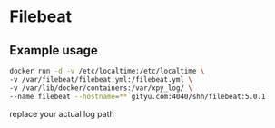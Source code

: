 # Filebeat

## Example usage
```bash
docker run -d -v /etc/localtime:/etc/localtime \
-v /var/filebeat/filebeat.yml:/filebeat.yml \
-v /var/lib/docker/containers:/var/xpy_log/ \
--name filebeat --hostname=** gityu.com:4040/shh/filebeat:5.0.1

```

replace your actual log path 